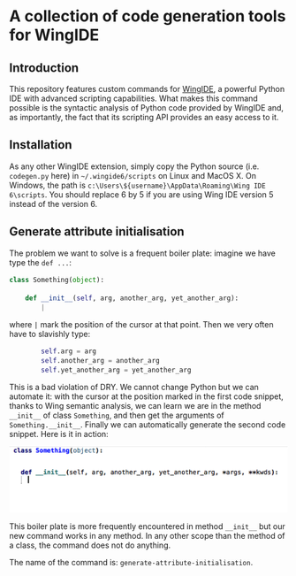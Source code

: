 # A collection of code generation tools for WingIDE

## Introduction

This repository features custom commands for [WingIDE](http://wingware.com), a powerful Python IDE with advanced scripting capabilities. What makes this command possible is the syntactic analysis of Python code provided by WingIDE and, as importantly, the fact that its scripting API provides an easy access to it.

## Installation

As any other WingIDE extension, simply copy the Python source (i.e.  `codegen.py` here) in `~/.wingide6/scripts` on Linux and MacOS X. On Windows, the path is `c:\Users\${username}\AppData\Roaming\Wing IDE 6\scripts`. You should replace 6 by 5 if you are using Wing IDE version 5 instead of the version 6.

## Generate attribute initialisation

The problem we want to solve is a frequent boiler plate: imagine we have type the `def ...`:

```Python
class Something(object):

    def __init__(self, arg, another_arg, yet_another_arg):
        |
```

where `|` mark the position of the cursor at that point. Then we very often have to slavishly type:

```Python
        self.arg = arg
        self.another_arg = another_arg
        self.yet_another_arg = yet_another_arg
```

This is a bad violation of DRY. We cannot change Python but we can automate it: with the cursor at the position marked in the first code snippet, thanks to Wing semantic analysis, we can learn we are in the method `__init__` of class `Something`, and then get the arguments of `Something.__init__`. Finally we can automatically generate the second code snippet. Here is it in action:

![](animated.gif)

This boiler plate is more frequently encountered in method `__init__` but our new command works in any method. In any other scope than the method of a class, the command does not do anything.

The name of the command is: `generate-attribute-initialisation`.

